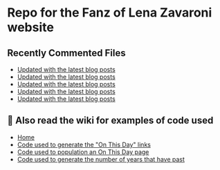 # Repo for the Fanz of Lena Zavaroni website

## Recently Commented Files
<!-- BLOG-POST-LIST:START -->
- [Updated with the latest blog posts](https://github.com/FanzOfLenaZavaroni/fanzoflenazavaroni.github.io/commit/1784040023492f88cf4ada25d180b028fd0ca555)
- [Updated with the latest blog posts](https://github.com/FanzOfLenaZavaroni/fanzoflenazavaroni.github.io/commit/9727e34b1c696cc3602db35d12da97c7633e0fff)
- [Updated with the latest blog posts](https://github.com/FanzOfLenaZavaroni/fanzoflenazavaroni.github.io/commit/5da57864fe7dc99b004b2a095a6cff05dd12eb3d)
- [Updated with the latest blog posts](https://github.com/FanzOfLenaZavaroni/fanzoflenazavaroni.github.io/commit/b448ab44756edbae2b387601747ae3b304dc4583)
- [Updated with the latest blog posts](https://github.com/FanzOfLenaZavaroni/fanzoflenazavaroni.github.io/commit/b2b3341b031d498e3f71c1a29882bea53e356500)
<!-- BLOG-POST-LIST:END -->

## :notebook: Also read the wiki for examples of code used
* [Home](https://github.com/FanzOfLenaZavaroni/fanzoflenazavaroni.github.io/wiki)
* [Code used to generate the "On This Day" links](https://github.com/FanzOfLenaZavaroni/fanzoflenazavaroni.github.io/wiki/On-This-Day-Code)
* [Code used to population an On This Day page](https://github.com/FanzOfLenaZavaroni/fanzoflenazavaroni.github.io/wiki/Code-used-to-population-an-On-This-Day-page)
* [Code used to generate the number of years that have past](https://github.com/FanzOfLenaZavaroni/fanzoflenazavaroni.github.io/wiki/Number-of-years-gone-by-code)
